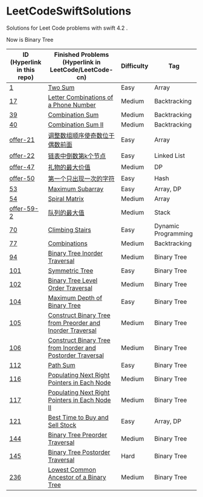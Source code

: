 # LeetCodeSwiftSolutions

Solutions for Leet Code problems with swift 4.2 .

Now is Binary Tree

| ID (Hyperlink in this repo)                                  | Finished Problems (Hyperlink in LeetCode/LeetCode-cn)        | Difficulty | Tag                 |
| ------------------------------------------------------------ | ------------------------------------------------------------ | ---------- | ------------------- |
| [1](1-two-sum.playground/Contents.swift)                     | [Two Sum](https://leetcode.com/problems/two-sum/)            | Easy       | Array               |
| [17](17-letter-combinations-of-a-phone-number.swift)         | [Letter Combinations of a Phone Number](https://leetcode.com/problems/letter-combinations-of-a-phone-number/) | Medium     | Backtracking        |
| [39](39-combination-sum.swift)                               | [Combination Sum](https://leetcode.com/problems/combination-sum/) | Medium     | Backtracking        |
| [40](40-combination-sum-ii.swift)                            | [Combination Sum II](https://leetcode.com/problems/combination-sum-ii/) | Medium     | Backtracking        |
| [offer-21](offer-21.swift)                                   | [调整数组顺序使奇数位于偶数前面](https://leetcode-cn.com/problems/diao-zheng-shu-zu-shun-xu-shi-qi-shu-wei-yu-ou-shu-qian-mian-lcof/) | Easy       | Array               |
| [offer-22](offer-22-lian-biao-zhong-dao-shu-di-kge-jie-dian-lcof.swift) | [链表中倒数第k个节点](https://leetcode-cn.com/problems/lian-biao-zhong-dao-shu-di-kge-jie-dian-lcof/) | Easy       | Linked List         |
| [offer-47](offer-47-li-wu-de-zui-da-jie-zhi-lcof.swift)      | [礼物的最大价值](https://leetcode-cn.com/problems/li-wu-de-zui-da-jie-zhi-lcof/) | Medium     | DP                  |
| [offer-50](offer-50-di-yi-ge-zhi-chu-xian-yi-ci-de-zi-fu-lcof.swift) | [第一个只出现一次的字符](https://leetcode-cn.com/problems/di-yi-ge-zhi-chu-xian-yi-ci-de-zi-fu-lcof/) | Easy       | Hash                |
| [53](53-maximum-subarray.swift)                              | [Maximum Subarray](https://leetcode.com/problems/maximum-subarray/) | Easy       | Array, DP           |
| [54](054-Spiral-Matrix.swift)                                | [Spiral Matrix](https://leetcode.com/problems/spiral-matrix/) | Medium     | Array               |
| [offer-59-2](offer-59-2-dui-lie-de-zui-da-zhi-lcof.swift)    | [队列的最大值](https://leetcode-cn.com/problems/dui-lie-de-zui-da-zhi-lcof/) | Medium     | Stack               |
| [70](70-Climbing-Stairs.swift)                               | [Climbing Stairs](https://leetcode.com/problems/climbing-stairs/) | Easy       | Dynamic Programming |
| [77](77-Combinations.swift)                                  | [Combinations](https://leetcode.com/problems/combinations/)  | Medium     | Backtracking        |
| [94](094-Binary-Tree-Inorder-Traversal.swift)                | [Binary Tree Inorder Traversal](https://leetcode.com/problems/binary-tree-inorder-traversal/) | Medium     | Binary Tree         |
| [101](101-Symmetric-Tree.swift)                              | [Symmetric Tree](https://leetcode.com/problems/symmetric-tree/) | Easy       | Binary Tree         |
| [102](102-Binary-Tree-Level-Order-Traversal.swift)           | [Binary Tree Level Order Traversal](https://leetcode.com/problems/binary-tree-level-order-traversal/) | Medium     | Binary Tree         |
| [104](104-Maximum-Depth-of-Binary-Tree.swift)                | [Maximum Depth of Binary Tree](https://leetcode.com/problems/maximum-depth-of-binary-tree/) | Easy       | Binary Tree         |
| [105](105-Construct-Binary-Tree-from-Preorder-and-Inorder-Traversal.swift) | [Construct Binary Tree from Preorder and Inorder Traversal](https://leetcode.com/problems/construct-binary-tree-from-preorder-and-inorder-traversal/) | Medium     | Binary Tree         |
| [106](106-Construct-Binary-Tree-from-Inorder-and-Postorder-Traversal.swift) | [Construct Binary Tree from Inorder and Postorder Traversal](https://leetcode.com/problems/construct-binary-tree-from-inorder-and-postorder-traversal/) | Medium     | Binary Tree         |
| [112](112-Path-Sum.swift)                                    | [Path Sum](https://leetcode.com/problems/path-sum/)          | Easy       | Binary Tree         |
| [116](116-Populating-Next-Right-Pointers-in-Each-Node.swift) | [Populating Next Right Pointers in Each Node](https://leetcode.com/problems/populating-next-right-pointers-in-each-node/) | Medium     | Binary Tree         |
| [117](117-Populating-Next-Right-Pointers-in-Each-Node-II.swift) | [Populating Next Right Pointers in Each Node II](https://leetcode.com/problems/populating-next-right-pointers-in-each-node-ii/) | Medium     | Binary Tree         |
| [121](121-best-time-to-buy-and-sell-stock.swift)             | [Best Time to Buy and Sell Stock](https://leetcode.com/problems/best-time-to-buy-and-sell-stock/) | Easy       | Array, DP           |
| [144](144-Binary-Tree-Preorder-Traversal.swift)              | [Binary Tree Preorder Traversal](https://leetcode.com/problems/binary-tree-preorder-traversal/) | Medium     | Binary Tree         |
| [145](145-Binary-Tree-Postorder-Traversal.swift)             | [Binary Tree Postorder Traversal](https://leetcode.com/problems/binary-tree-postorder-traversal/) | Hard       | Binary Tree         |
| [236](236-Lowest-Common-Ancestor-of-a-Binary-Tree.swift)     | [Lowest Common Ancestor of a Binary Tree](https://leetcode.com/problems/lowest-common-ancestor-of-a-binary-tree/) | Medium     | Binary Tree         |

